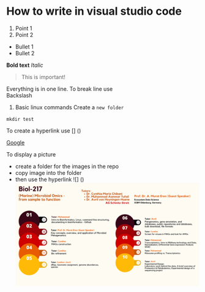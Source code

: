# How to write in visual studio code

1. Point 1
2. Point 2

* Bullet 1
* Bullet 2

**Bold text**
*Italic*

>This is important!

Everything is in one line. To break line use \
Backslash

1. Basic linux commands
Create a `new folder`
```
mkdir test
```
To create a hyperlink use []  ()

[Google](https://google.com/)


To display a picture

* create a folder for the images in the repo
* copy image into the folder
* then use the hyperlink ![] ()
![image](./images/poster.png)


